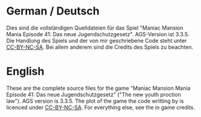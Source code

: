 # German / Deutsch
Dies sind die vollständigen Quelldateien für das Spiel "Maniac Mansion Mania Episode 41: Das neue Jugendschutzgesetz". AGS-Version ist 3.3.5. Die Handlung des Spiels und der von mir geschriebene Code steht unter [CC-BY-NC-SA](https://creativecommons.org/licenses/by-nc-sa/3.0/de "Creative Commons Lizenz"). Bei allem anderem sind die Credits des Spiels zu beachten.

# English
These are the complete source files for the game "Maniac Mansion Mania Episode 41: Das neue Jugendschutzgesetz" ("The new youth proction law"). AGS version is 3.3.5. The plot of the game the code writting by is licenced under [CC-BY-NC-SA](https://creativecommons.org/licenses/by-nc-sa/3.0 "Creative Commons License"). For everything else, see the in game credits.
